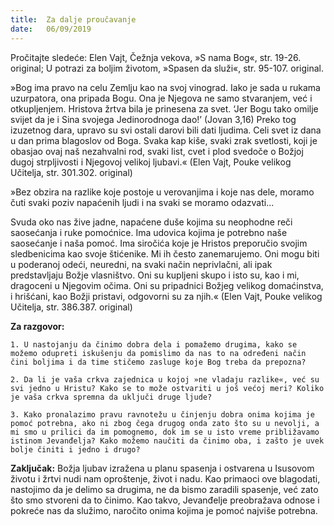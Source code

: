 ```yaml
---
title:  Za dalje proučavanje
date:   06/09/2019
---
```


Pročitajte sledeće: Elen Vajt, Čežnja vekova, »S nama Bog«, str. 19-26. original; U potrazi za boljim životom, »Spasen da služi«, str. 95-107. original.  

»Bog ima pravo na celu Zemlju kao na svoj vinograd. Iako je sada u rukama uzurpatora, ona pripada Bogu. Ona je Njegova ne samo stvaranjem, već i otkupljenjem. Hristova žrtva bila je prinesena za svet. ‘Jer Bogu tako omilje svijet da je i Sina svojega Jedinorodnoga dao!’ (Jovan 3,16) Preko tog izuzetnog dara, upravo su svi ostali darovi bili dati ljudima. Celi svet iz dana u dan prima blagoslov od Boga. Svaka kap kiše, svaki zrak svetlosti, koji je obasjao ovaj naš nezahvalni rod, svaki list, cvet i plod svedoče o Božjoj dugoj strpljivosti i Njegovoj velikoj ljubavi.« (Elen Vajt, Pouke velikog Učitelja, str. 301.302. original)  

»Bez obzira na razlike koje postoje u verovanjima i koje nas dele, moramo čuti svaki poziv napaćenih ljudi i na svaki se moramo odazvati...

Svuda oko nas žive jadne, napaćene duše kojima su neophodne reči saosećanja i ruke pomoćnice. Ima udovica kojima je potrebno naše saosećanje i naša pomoć. Ima siročića koje je Hristos preporučio svojim sledbenicima kao svoje štićenike. Mi ih često zanemarujemo. Oni mogu biti u poderanoj odeći, neuredni, na svaki način neprivlačni, ali ipak predstavljaju Božje vlasništvo. Oni su kupljeni skupo i isto su, kao i mi, dragoceni u Njegovim očima. Oni su pripadnici Božjeg velikog domaćinstva, i hrišćani, kao Božji pristavi, odgovorni su za njih.« (Elen Vajt, Pouke velikog Učitelja, str. 386.387. original)

**Za razgovor:**

`1. U nastojanju da činimo dobra dela i pomažemo drugima, kako se možemo odupreti iskušenju da pomislimo da nas to na određeni način čini boljima i da time stičemo zasluge koje Bog treba da prepozna?`

`2. Da li je vaša crkva zajednica u kojoj »ne vladaju razlike«, već su svi jedno u Hristu? Kako se to može ostvariti u još većoj meri? Koliko je vaša crkva spremna da uključi druge ljude?`

`3. Kako pronalazimo pravu ravnotežu u činjenju dobra onima kojima je pomoć potrebna, ako ni zbog čega drugog onda zato što su u nevolji, a mi smo u prilici da im pomognemo, dok im se u isto vreme približavamo istinom Jevanđelja? Kako možemo naučiti da činimo oba, i zašto je uvek bolje činiti i jedno i drugo?`

**Zaključak:** Božja ljubav izražena u planu spasenja i ostvarena u Isu­sovom životu i žrtvi nudi nam oproštenje, život i nadu. Kao primaoci ove blagodati, nastojimo da je delimo sa drugima, ne da bismo zaradili spasenje, već zato što smo stvoreni da to činimo. Kao takvo, Jevanđelje preobražava odnose i pokreće nas da služimo, naročito onima kojima je pomoć najviše potrebna.
